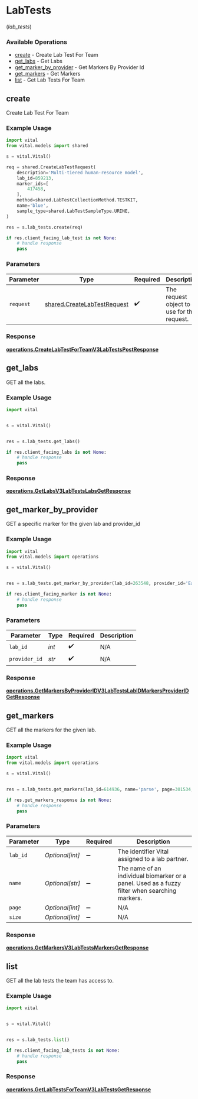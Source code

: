 # LabTests
(*lab_tests*)

### Available Operations

* [create](#create) - Create Lab Test For Team
* [get_labs](#get_labs) - Get Labs
* [get_marker_by_provider](#get_marker_by_provider) - Get Markers By Provider Id
* [get_markers](#get_markers) - Get Markers
* [list](#list) - Get Lab Tests For Team

## create

Create Lab Test For Team

### Example Usage

```python
import vital
from vital.models import shared

s = vital.Vital()

req = shared.CreateLabTestRequest(
    description='Multi-tiered human-resource model',
    lab_id=859213,
    marker_ids=[
        417458,
    ],
    method=shared.LabTestCollectionMethod.TESTKIT,
    name='blue',
    sample_type=shared.LabTestSampleType.URINE,
)

res = s.lab_tests.create(req)

if res.client_facing_lab_test is not None:
    # handle response
    pass
```

### Parameters

| Parameter                                                                  | Type                                                                       | Required                                                                   | Description                                                                |
| -------------------------------------------------------------------------- | -------------------------------------------------------------------------- | -------------------------------------------------------------------------- | -------------------------------------------------------------------------- |
| `request`                                                                  | [shared.CreateLabTestRequest](../../models/shared/createlabtestrequest.md) | :heavy_check_mark:                                                         | The request object to use for the request.                                 |


### Response

**[operations.CreateLabTestForTeamV3LabTestsPostResponse](../../models/operations/createlabtestforteamv3labtestspostresponse.md)**


## get_labs

GET all the labs.

### Example Usage

```python
import vital


s = vital.Vital()


res = s.lab_tests.get_labs()

if res.client_facing_labs is not None:
    # handle response
    pass
```


### Response

**[operations.GetLabsV3LabTestsLabsGetResponse](../../models/operations/getlabsv3labtestslabsgetresponse.md)**


## get_marker_by_provider

GET a specific marker for the given lab and provider_id

### Example Usage

```python
import vital
from vital.models import operations

s = vital.Vital()


res = s.lab_tests.get_marker_by_provider(lab_id=263548, provider_id='East')

if res.client_facing_marker is not None:
    # handle response
    pass
```

### Parameters

| Parameter          | Type               | Required           | Description        |
| ------------------ | ------------------ | ------------------ | ------------------ |
| `lab_id`           | *int*              | :heavy_check_mark: | N/A                |
| `provider_id`      | *str*              | :heavy_check_mark: | N/A                |


### Response

**[operations.GetMarkersByProviderIDV3LabTestsLabIDMarkersProviderIDGetResponse](../../models/operations/getmarkersbyprovideridv3labtestslabidmarkersprovideridgetresponse.md)**


## get_markers

GET all the markers for the given lab.

### Example Usage

```python
import vital
from vital.models import operations

s = vital.Vital()


res = s.lab_tests.get_markers(lab_id=614936, name='parse', page=301534, size=44930)

if res.get_markers_response is not None:
    # handle response
    pass
```

### Parameters

| Parameter                                                                                      | Type                                                                                           | Required                                                                                       | Description                                                                                    |
| ---------------------------------------------------------------------------------------------- | ---------------------------------------------------------------------------------------------- | ---------------------------------------------------------------------------------------------- | ---------------------------------------------------------------------------------------------- |
| `lab_id`                                                                                       | *Optional[int]*                                                                                | :heavy_minus_sign:                                                                             | The identifier Vital assigned to a lab partner.                                                |
| `name`                                                                                         | *Optional[str]*                                                                                | :heavy_minus_sign:                                                                             | The name of an individual biomarker or a panel. Used as a fuzzy filter when searching markers. |
| `page`                                                                                         | *Optional[int]*                                                                                | :heavy_minus_sign:                                                                             | N/A                                                                                            |
| `size`                                                                                         | *Optional[int]*                                                                                | :heavy_minus_sign:                                                                             | N/A                                                                                            |


### Response

**[operations.GetMarkersV3LabTestsMarkersGetResponse](../../models/operations/getmarkersv3labtestsmarkersgetresponse.md)**


## list

GET all the lab tests the team has access to.

### Example Usage

```python
import vital


s = vital.Vital()


res = s.lab_tests.list()

if res.client_facing_lab_tests is not None:
    # handle response
    pass
```


### Response

**[operations.GetLabTestsForTeamV3LabTestsGetResponse](../../models/operations/getlabtestsforteamv3labtestsgetresponse.md)**

